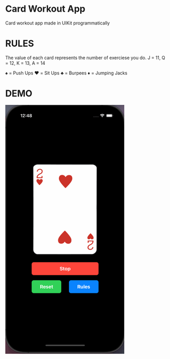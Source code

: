 # Card Workout App

Card workout app made in UIKit programmatically 

# RULES

The value of each card represents the number of exerciese you do.
J = 11, Q = 12, K = 13, A = 14

♠️ = Push Ups
 ❤️ = Sit Ups
 ♣️ = Burpees
 ♦️ = Jumping Jacks

# DEMO

<img src='demogif.gif' title='Demo Walkthrough' width='' alt='Demo Walkthrough' />
